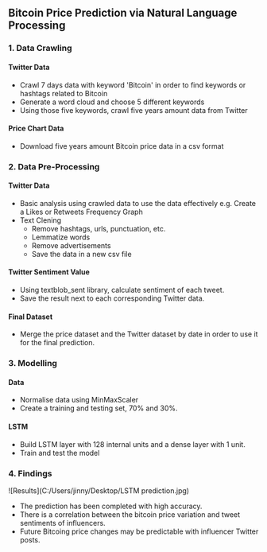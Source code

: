 ## Bitcoin Price Prediction via Natural Language Processing

### 1. Data Crawling
#### Twitter Data
- Crawl 7 days data with keyword 'Bitcoin' in order to find keywords or hashtags related to Bitcoin
- Generate a word cloud and choose 5 different keywords
- Using those five keywords, crawl five years amount data from Twitter
#### Price Chart Data
- Download five years amount Bitcoin price data in a csv format
### 2. Data Pre-Processing
#### Twitter Data
- Basic analysis using crawled data to use the data effectively e.g. Create a Likes or Retweets Frequency Graph
- Text Clening
  - Remove hashtags, urls, punctuation, etc.
  - Lemmatize words
  - Remove advertisements
  - Save the data in a new csv file
#### Twitter Sentiment Value
- Using textblob_sent library, calculate sentiment of each tweet.
- Save the result next to each corresponding Twitter data.
#### Final Dataset
- Merge the price dataset and the Twitter dataset by date in order to use it for the final prediction.
### 3. Modelling
#### Data
- Normalise data using MinMaxScaler
- Create a training and testing set, 70% and 30%.
#### LSTM
- Build LSTM layer with 128 internal units and a dense layer with 1 unit.
- Train and test the model
### 4. Findings
![Results](C:/Users/jinny/Desktop/LSTM prediction.jpg)

- The prediction has been completed with high accuracy.
- There is a correlation between the bitcoin price variation and tweet sentiments of influencers.
- Future Bitcoing price changes may be predictable with influencer Twitter posts.
